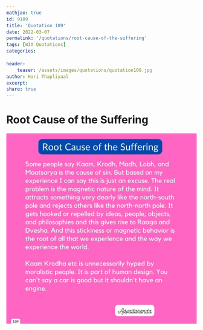 ```yaml
---
mathjax: true
id: 9109
title: 'Quotation 109'
date: 2022-03-07
permalink: '/quotations/root-cause-of-the-suffering'
tags: [WIA Quotations] 
categories: 

header:
    teaser: /assets/images/quotations/quotation109.jpg
author: Hari Thapliyaal 
excerpt:
share: true 
---
```


# Root Cause of the Suffering

![Root Cause of the Suffering](/assets/images/quotations/quotation109.jpg)
